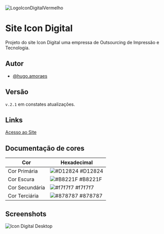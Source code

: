
![LogoIconDigitalVermelho](https://github.com/HugoaMoraes/Desafio_UCB_01/assets/102623594/20064c47-3df3-4602-8d02-797c167c90b2)

# Site Icon Digital

Projeto do site Icon Digital uma empressa de Outsourcing de Impressão e Tecnologia.
## Autor

- [@hugo.amoraes](https://github.com/HugoaMoraes)


## Versão

`v.2.1` em constates atualizações.

## Links

[Acesso ao Site](https://hugoamoraes.github.io/IconDigital/)


## Documentação de cores

| Cor               | Hexadecimal                                                |
| ----------------- | ---------------------------------------------------------------- |
| Cor Primária       | ![#D12824](https://via.placeholder.com/10/D12824?text=+) #D12824 |
| Cor Escura       | ![#B8221F](https://via.placeholder.com/10/B8221F?text=+) #B8221F |
| Cor Secundária       | ![#f7f7f7](https://via.placeholder.com/10/f7f7f7?text=+) #f7f7f7 |
| Cor Terciária       | ![#878787](https://via.placeholder.com/10/878787?text=+) #878787 |



## Screenshots

![Icon Digital Desktop](https://github.com/HugoaMoraes/Desafio_UCB_01/assets/102623594/84eb1e90-14ba-48e1-9ac6-0e1a5d2eee1b)
